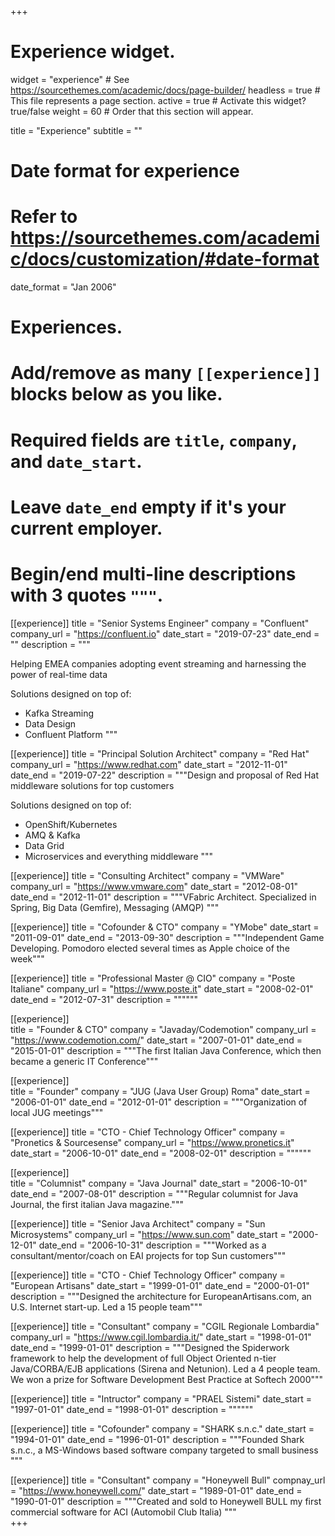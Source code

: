 +++
# Experience widget.
widget = "experience"  # See https://sourcethemes.com/academic/docs/page-builder/
headless = true  # This file represents a page section.
active = true  # Activate this widget? true/false
weight = 60  # Order that this section will appear.

title = "Experience"
subtitle = ""

# Date format for experience
#   Refer to https://sourcethemes.com/academic/docs/customization/#date-format
date_format = "Jan 2006"

# Experiences.
#   Add/remove as many `[[experience]]` blocks below as you like.
#   Required fields are `title`, `company`, and `date_start`.
#   Leave `date_end` empty if it's your current employer.
#   Begin/end multi-line descriptions with 3 quotes `"""`.
[[experience]]
  title = "Senior Systems Engineer"
  company = "Confluent"
  company_url = "https://confluent.io"
  date_start = "2019-07-23"
  date_end = ""
  description = """

  Helping EMEA companies adopting event streaming and harnessing the power of real-time data

  Solutions designed on top of:

  * Kafka Streaming
  * Data Design
  * Confluent Platform
  """

[[experience]]
  title = "Principal Solution Architect"
  company = "Red Hat"
  company_url = "https://www.redhat.com"
  date_start = "2012-11-01"
  date_end = "2019-07-22"
  description = """Design and proposal of Red Hat middleware solutions for top customers

  Solutions designed on top of:

  * OpenShift/Kubernetes
  * AMQ & Kafka
  * Data Grid
  * Microservices and everything middleware
  """

[[experience]]
  title = "Consulting Architect"
  company = "VMWare"
  company_url = "https://www.vmware.com"
  date_start = "2012-08-01"
  date_end = "2012-11-01"
  description = """VFabric Architect. Specialized in Spring, Big Data (Gemfire), Messaging (AMQP)
  """

[[experience]]
  title = "Cofounder & CTO"
  company = "YMobe"
  date_start = "2011-09-01"
  date_end = "2013-09-30"
  description = """Independent Game Developing. Pomodoro elected several times as Apple choice of the week"""

[[experience]]
  title = "Professional Master @ CIO"
  company = "Poste Italiane"
  company_url = "https://www.poste.it"
  date_start = "2008-02-01"
  date_end = "2012-07-31"
  description = """"""

[[experience]]  
  title = "Founder & CTO"
  company = "Javaday/Codemotion"
  company_url = "https://www.codemotion.com/"
  date_start = "2007-01-01"
  date_end = "2015-01-01"
  description = """The first Italian Java Conference, which then became a generic IT Conference"""

[[experience]]  
  title = "Founder"
  company = "JUG (Java User Group) Roma"
  date_start = "2006-01-01"
  date_end = "2012-01-01"
  description = """Organization of local JUG meetings"""

[[experience]]
  title = "CTO - Chief Technology Officer"
  company = "Pronetics & Sourcesense"
  company_url = "https://www.pronetics.it"
  date_start = "2006-10-01"
  date_end = "2008-02-01"
  description = """"""

[[experience]]  
  title = "Columnist"
  company = "Java Journal"
  date_start = "2006-10-01"
  date_end = "2007-08-01"
  description = """Regular columnist for Java Journal, the first italian Java magazine."""  

[[experience]]
  title = "Senior Java Architect"
  company = "Sun Microsystems"
  company_url = "https://www.sun.com"
  date_start = "2000-12-01"
  date_end = "2006-10-31"
  description = """Worked as a consultant/mentor/coach on EAI projects for top Sun customers"""

[[experience]]
  title = "CTO - Chief Technology Officer"
  company = "European Artisans"
  date_start = "1999-01-01"
  date_end = "2000-01-01"
  description = """Designed the architecture for EuropeanArtisans.com, an U.S. Internet start-up. Led a 15 people team"""

[[experience]]
  title = "Consultant"
  company = "CGIL Regionale Lombardia"
  company_url = "https://www.cgil.lombardia.it/"
  date_start = "1998-01-01"
  date_end = "1999-01-01"
  description = """Designed the Spiderwork framework to help the development of full Object Oriented n-tier Java/CORBA/EJB applications (Sirena and Netunion). Led a 4 people team. We won a prize for Software Development Best Practice at Softech 2000"""  

[[experience]]
  title = "Intructor"
  company = "PRAEL Sistemi"
  date_start = "1997-01-01"
  date_end = "1998-01-01"
  description = """"""

[[experience]]
  title = "Cofounder"
  company = "SHARK s.n.c."
  date_start = "1994-01-01"
  date_end = "1996-01-01"
  description = """Founded Shark s.n.c., a MS-Windows based software company targeted to small business
  """

[[experience]]
  title = "Consultant"
  company = "Honeywell Bull"
  compnay_url = "https://www.honeywell.com/"
  date_start = "1989-01-01"
  date_end = "1990-01-01"
  description = """Created and sold to Honeywell BULL my first commercial software for ACI (Automobil Club Italia)
  """  
+++
